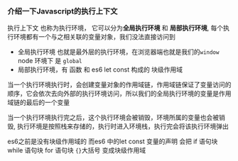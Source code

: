 ### 介绍一下Javascript的执行上下文

执行上下文 也称为执行环境， 它可以分为**全局执行环境** 和 **局部执行环境**, 每个执行环境都有一个与之相关联的变量对象，我们没法直接访问到
- 全局执行环境 也就是最外层的执行环境，在浏览器端也就是我们的`window` node 环境下 是 `global`
- 局部执行环境，有 函数 和 es6 let const 构成的 块级作用域


当一个执行环境执行时，会创建变量对象的作用域链，作用域链保证了变量访问的顺序，它会依次去向外部的执行环境访问，所以我们的全局执行环境的变量是作用域链的最后的一个变量

当一个执行环境执行完之后，这个执行环境会被销毁，环境所属的变量也会被销毁, 执行环境是按照栈来存储的，执行时进入环境栈，执行完会将该执行环境弹出

es6之前是没有块级作用域的 而es6 中的let const 变量的声明 会把 if 语句块 while 语句块 for 语句块 `{}`大括号 变成块级作用域


